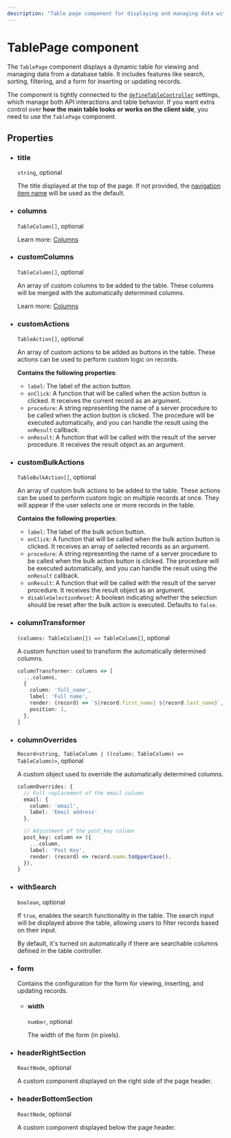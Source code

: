 ```yaml
---
description: "Table page component for displaying and managing data with search, sorting, and custom actions."
---
```


# TablePage component

The `TablePage` component displays a dynamic table for viewing and managing data from a database table. It includes features like search, sorting, filtering, and a form for inserting or updating records.

The component is tightly connected to the [`defineTableController`](../table/configuration/api.md) settings, which manage both API interactions and table behavior. If you want extra control over **how the main table looks or works on the client side**, you need to use the `TablePage` component.


## Properties

- ### title

  `string`, optional

  The title displayed at the top of the page. If not provided, the [navigation item name](../app-configuration/sidebar.md) will be used as the default.

- ### columns

  `TableColumn[]`, optional

  Learn more: [Columns](../table/configuration/api.md#columns-1)

- ### customColumns

  `TableColumn[]`, optional

  An array of custom columns to be added to the table. These columns will be merged with the automatically determined columns.

  Learn more: [Columns](../table/configuration/api.md#columns-1)

- ### customActions

  `TableAction[]`, optional

  An array of custom actions to be added as buttons in the table. These actions can be used to perform custom logic on records.

  **Contains the following properties**:

  - `label`: The label of the action button.
  - `onClick`: A function that will be called when the action button is clicked. It receives the current record as an argument.
  - `procedure`: A string representing the name of a server procedure to be called when the action button is clicked. The procedure will be executed automatically, and you can handle the result using the `onResult` callback.
  - `onResult`: A function that will be called with the result of the server procedure. It receives the result object as an argument.

- ### customBulkActions

  `TableBulkAction[]`, optional

  An array of custom bulk actions to be added to the table. These actions can be used to perform custom logic on multiple records at once. They will appear if the user selects one or more records in the table.

  **Contains the following properties**:

  - `label`: The label of the bulk action button.
  - `onClick`: A function that will be called when the bulk action button is clicked. It receives an array of selected records as an argument.
  - `procedure`: A string representing the name of a server procedure to be called when the bulk action button is clicked. The procedure will be executed automatically, and you can handle the result using the `onResult` callback.
  - `onResult`: A function that will be called with the result of the server procedure. It receives the result object as an argument.
  - `disableSelectionReset`: A boolean indicating whether the selection should be reset after the bulk action is executed. Defaults to `false`.

- ### columnTransformer

  `(columns: TableColumn[]) => TableColumn[]`, optional

  A custom function used to transform the automatically determined columns.

  ```typescript [Example]
  columnTransformer: columns => [
    ...columns,
    {
      column: 'full_name',
      label: 'Full name',
      render: (record) => `${record.first_name} ${record.last_name}`,
      position: 1,
    },
  ]
  ```

- ### columnOverrides

  `Record<string, TableColumn | ((column: TableColumn) => TableColumn)>`, optional

  A custom object used to override the automatically determined columns.

  ```typescript [Example]
  columnOverrides: {
    // Full replacement of the email column
    email: { 
      column: 'email',
      label: 'Email address' 
    },

    // Adjustment of the post_key column
    post_key: column => ({
      ...column,
      label: 'Post Key',
      render: (record) => record.name.toUpperCase(),
    }),
  }
  ```

- ### withSearch

  `boolean`, optional

  If `true`, enables the search functionality in the table. The search input will be displayed above the table, allowing users to filter records based on their input.

  By default, it's turned on automatically if there are searchable columns defined in the table controller.

- ### form

  Contains the configuration for the form for viewing, inserting, and updating records.

  - #### width

    `number`, optional

    The width of the form (in pixels).

- ### headerRightSection

  `ReactNode`, optional

  A custom component displayed on the right side of the page header.

- ### headerBottomSection

  `ReactNode`, optional

  A custom component displayed below the page header.
